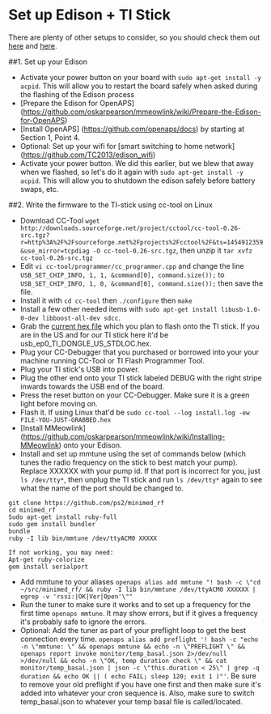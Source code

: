 
# Set up Edison + TI Stick
There are plenty of other setups to consider, so you should check them out [here](https://github.com/oskarpearson/mmeowlink/wiki) and [here](https://github.com/openaps/docs).

##1. Set up your Edison
  * Activate your power button on your board with ```sudo apt-get install -y acpid```. This will allow you to restart the board safely when asked during the flashing of the Edison process
  * [Prepare the Edison for OpenAPS] (https://github.com/oskarpearson/mmeowlink/wiki/Prepare-the-Edison-for-OpenAPS)
  * [Install OpenAPS] (https://github.com/openaps/docs) by starting at Section 1, Point 4. 
  * Optional: Set up your wifi for [smart switching to home network] (https://github.com/TC2013/edison_wifi)
  * Activate your power button. We did this earlier, but we blew that away when we flashed, so let's do it again with  ```sudo apt-get install -y acpid```. This will allow you to shutdown the edison safely before battery swaps, etc.

##2. Write the firmware to the TI-stick using cc-tool on Linux
  * Download CC-Tool ```wget http://downloads.sourceforge.net/project/cctool/cc-tool-0.26-src.tgz?r=http%3A%2F%2Fsourceforge.net%2Fprojects%2Fcctool%2F&ts=1454912359&use_mirror=tcpdiag -O cc-tool-0.26-src.tgz```, then unzip it ```tar xvfz cc-tool-0.26-src.tgz```
  * Edit ```vi cc-tool/programmer/cc_programmer.cpp``` and change the line ```USB_SET_CHIP_INFO, 1, 1, &command[0], command.size());``` to ```USB_SET_CHIP_INFO, 1, 0, &command[0], command.size());``` then save the file.
  * Install it with ```cd cc-tool``` then ```./configure``` then  ```make```
  * Install a few other needed items with ```sudo apt-get install libusb-1.0-0-dev libboost-all-dev sdcc```. 
  * Grab the [current hex file](https://github.com/ps2/subg_rfspy/releases) which you plan to flash onto the TI stick. If you are in the US and for our TI stick here it'd be usb_ep0_TI_DONGLE_US_STDLOC.hex.
  * Plug your CC-Debugger that you purchased or borrowed into your your machine running CC-Tool or TI Flash Programmer Tool.
  * Plug your TI stick's USB into power.
  * Plug the other end onto your TI stick labeled DEBUG with the right stripe inwards towards the USB end of the board.
  * Press the reset button on your CC-Debugger. Make sure it is a green light before moving on.
  * Flash it. If using Linux that'd be ```sudo cc-tool --log install.log -ew FILE-YOU-JUST-GRABBED.hex```
  * [Install MMeowlink] (https://github.com/oskarpearson/mmeowlink/wiki/Installing-MMeowlink) onto your Edison.
  * Install and set up mmtune using the set of commands below (which tunes the radio frequency on the stick to best match your pump). Replace XXXXXX with your pump id. If that port is incorrect for you, just `ls /dev/tty*`, then unplug the TI stick and run `ls /dev/tty*` again to see what the name of the port should be changed to.
```
git clone https://github.com/ps2/minimed_rf
cd minimed_rf
Sudo apt-get install ruby-full
sudo gem install bundler
bundle
ruby -I lib bin/mmtune /dev/ttyACM0 XXXXX

If not working, you may need:
Apt-get ruby-colorize
gem install serialport
```
  * Add mmtune to your aliases ```openaps alias add mmtune "! bash -c \"cd ~/src/minimed_rf/ && ruby -I lib bin/mmtune /dev/ttyACM0 XXXXXX | egrep -v 'rssi:|OK|Ver|Open'\""```
  * Run the tuner to make sure it works and to set up a frequency for the first time ```openaps mmtune```. It may show errors, but if it gives a frequency it's probably safe to ignore the errors.
  * Optional: Add the tuner as part of your preflight loop to get the best connection every time. ```openaps alias add preflight '! bash -c "echo -n \"mmtune: \" && openaps mmtune && echo -n \"PREFLIGHT \" && openaps report invoke monitor/temp_basal.json 2>/dev/null >/dev/null && echo -n \"OK, temp duration check \" && cat monitor/temp_basal.json | json -c \"this.duration < 25\" | grep -q duration && echo OK || ( echo FAIL; sleep 120; exit 1 )"'```. Be sure to remove your old preflight if you have one first and then make sure it's added into whatever your cron sequence is. Also, make sure to switch temp_basal.json to whatever your temp basal file is called/located.
